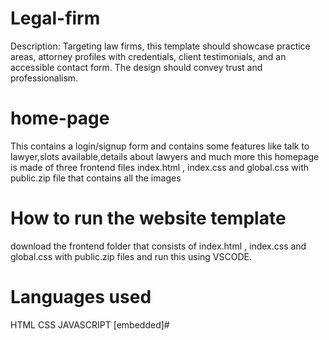 # Legal-firm
Description: Targeting law firms, this template should showcase practice areas, attorney profiles with credentials, client testimonials, and an accessible contact form. The design should convey trust and professionalism.
# home-page
This contains a login/signup form and contains some features like talk to lawyer,slots available,details about lawyers and much more
this homepage is made of three frontend files index.html , index.css and global.css with public.zip file that contains all the images
# How to run the website template
download the frontend folder that consists of index.html , index.css and global.css with public.zip files
and run this using VSCODE.
# Languages used
HTML
CSS
JAVASCRIPT [embedded]# 
